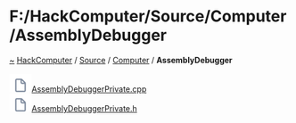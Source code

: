 <a id="f:-hackcomputer-source-computer-assemblydebugger"></a>
<h1>F:/HackComputer/Source/Computer/AssemblyDebugger</h1>
<a id="dir_1a1e975d6b218ee83e2a22c2d429e3f2"></a>
<a href="https://github.com/CharlesCarley/HackComputer#~">~</a>
<a href="index.md#index">HackComputer</a>
<span class="inline-text">/</span>
<a href="dir_74389ed8173ad57b461b9d623a1f3867.md#f:-hackcomputer-source">Source</a>
<span class="inline-text">/</span>
<a href="dir_4479486663a4778529d11e13439f4fef.md#f:-hackcomputer-source-computer">Computer</a>
<span class="inline-text">/</span>
<span class="bold-text"><b>AssemblyDebugger</b></span>
<br/>
<br/>
<span class="icon-list-item"><a href="https://github.com/CharlesCarley/HackComputer/blob/master/F:/HackComputer/Source/Computer/AssemblyDebugger/AssemblyDebuggerPrivate.cpp#L1" class="icon-list-item"><img src="../images/file.svg" class="icon-list-item"/><span class="icon-list-item">AssemblyDebuggerPrivate.cpp</span>
</a>
</span>
<br/>
<span class="icon-list-item"><a href="https://github.com/CharlesCarley/HackComputer/blob/master/F:/HackComputer/Source/Computer/AssemblyDebugger/AssemblyDebuggerPrivate.h#L1" class="icon-list-item"><img src="../images/file.svg" class="icon-list-item"/><span class="icon-list-item">AssemblyDebuggerPrivate.h</span>
</a>
</span>
<br/>
</div>
</div>
</body>
</html>
